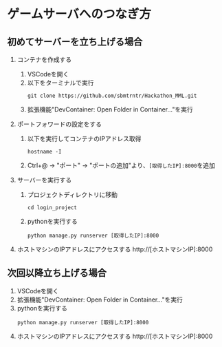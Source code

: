 # ゲームサーバへのつなぎ方


## 初めてサーバーを立ち上げる場合
1. コンテナを作成する
    1. VSCodeを開く
    2. 以下をターミナルで実行
        ```
        git clone https://github.com/sbmtrntr/Hackathon_MML.git
        ```
    3. 拡張機能"DevContainer: Open Folder in Container..."を実行
  
2. ポートフォワードの設定をする
    1. 以下を実行してコンテナのIPアドレス取得
        ```
        hostname -I
        ```
    2. Ctrl+@ -> "ポート" -> "ポートの追加"より、`[取得したIP]:8000`を追加
3. サーバーを実行する
    1. プロジェクトディレクトリに移動
        ```
        cd login_project
        ```
    2. pythonを実行する
        ```
        python manage.py runserver [取得したIP]:8000
        ```
4. ホストマシンのIPアドレスにアクセスする
    http://[ホストマシンIP]:8000

## 次回以降立ち上げる場合
1. VSCodeを開く
2. 拡張機能"DevContainer: Open Folder in Container..."を実行
3. pythonを実行する
    ```
    python manage.py runserver [取得したIP]:8000
    ```
4. ホストマシンのIPアドレスにアクセスする
    http://[ホストマシンIP]:8000